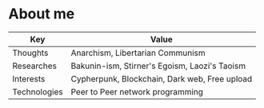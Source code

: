# About me

|Key|Value|
|-|-|
|Thoughts|Anarchism, Libertarian Communism|
|Researches|Bakunin-ism, Stirner's Egoism, Laozi's Taoism|
|Interests|Cypherpunk, Blockchain, Dark web, Free upload|
|Technologies|Peer to Peer network programming|
